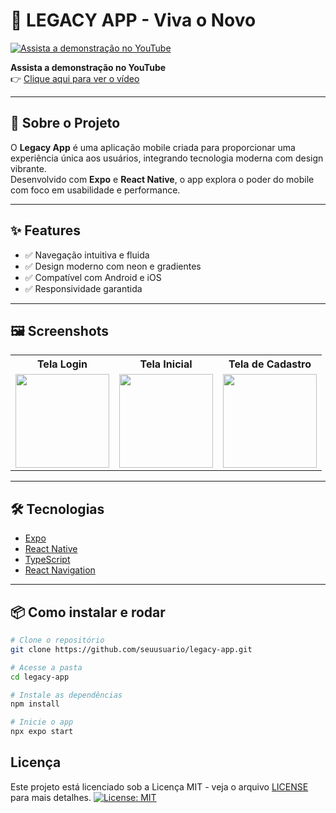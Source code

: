 # 📱 LEGACY APP - Viva o Novo

[![Assista a demonstração no YouTube](https://i.imgur.com/WQnjaYY.jpeg)](https://www.youtube.com/shorts/eW7yIPhgGuM)

**Assista a demonstração no YouTube**  
👉 [Clique aqui para ver o vídeo](https://www.youtube.com/shorts/eW7yIPhgGuM)

---

## 🚀 Sobre o Projeto

O **Legacy App** é uma aplicação mobile criada para proporcionar uma experiência única aos usuários, integrando tecnologia moderna com design vibrante.  
Desenvolvido com **Expo** e **React Native**, o app explora o poder do mobile com foco em usabilidade e performance.

---

## ✨ Features

- ✅ Navegação intuitiva e fluida  
- ✅ Design moderno com neon e gradientes  
- ✅ Compatível com Android e iOS  
- ✅ Responsividade garantida  

---

## 🖼️ Screenshots

<table>
  <tr>
    <th>Tela Login</th>
    <th>Tela Inicial</th>
    <th>Tela de Cadastro</th>
  </tr>
  <tr>
    <td><img src="https://i.imgur.com/tZY7EEm.png" width="150"></td>
    <td><img src="https://i.imgur.com/WEW4J2E.png" width="150"></td>
    <td><img src="https://i.imgur.com/qf7La0F.png" width="150"></td>
  </tr>
</table>

---

## 🛠️ Tecnologias

- [Expo](https://expo.dev/)  
- [React Native](https://reactnative.dev/)  
- [TypeScript](https://www.typescriptlang.org/)  
- [React Navigation](https://reactnavigation.org/)  

---


## 📦 Como instalar e rodar

```bash
# Clone o repositório
git clone https://github.com/seuusuario/legacy-app.git

# Acesse a pasta
cd legacy-app

# Instale as dependências
npm install

# Inicie o app
npx expo start
```

## Licença

Este projeto está licenciado sob a Licença MIT - veja o arquivo [LICENSE](LICENSE) para mais detalhes.
[![License: MIT](https://img.shields.io/badge/License-MIT-yellow.svg)](https://opensource.org/licenses/MIT)



